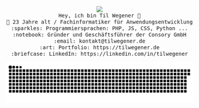 <p align="center">
  <img align="center" src="https://raw.githubusercontent.com/tilwegener/tilwegener/master/wave.gif"/> <br>
  <samp>
    Hey, ich bin Til Wegener 👋 <br>
    🏫 23 Jahre alt / Fachinformatiker für Anwendungsentwicklung <br>
    :sparkles: Programmiersprachen: PHP, JS, CSS, Python ... <br>
    :notebook: Gründer und Geschäftsführer der Consory GmbH <br>
    :email:	kontakt@tilwegener.de <br>
    :art: Portfolio: https://tilwegener.de <br>
    :briefcase: LinkedIn: https://linkedin.com/in/tilwegener <br>
  </samp>
</p>

<img src="https://raw.githubusercontent.com/tilwegener/tilwegener/output/github-contribution-grid-snake.svg" />
